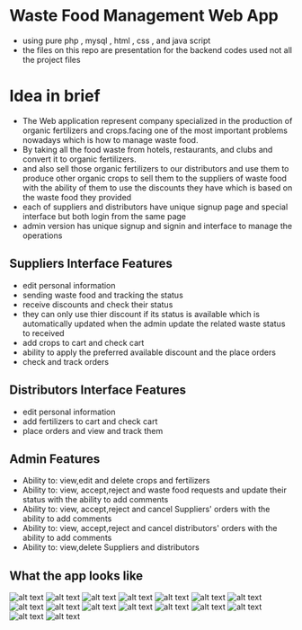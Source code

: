 # Waste Food Management Web App
- using pure php , mysql , html , css , and java script
- the files on this repo are presentation for the backend codes used not all the project files 

# Idea in brief 

- The Web application represent company specialized in the production of organic fertilizers and crops.facing one of the most important problems nowadays which is how to manage waste food.
- By taking all the food waste from hotels, restaurants, and clubs  and convert it to organic fertilizers.
- and also sell those organic fertilizers to our distributors and use them to produce other organic crops to sell them to the suppliers of waste food with the ability of them to use the discounts they have which is based on the waste food they provided 
- each of suppliers and distributors have unique signup page and special interface but both login from the same page
- admin version has unique signup and signin and interface to manage the operations


## Suppliers Interface Features

- edit personal information
- sending waste food and tracking the status
- receive discounts and check their status
- they can only use thier discount if its status is available which is automatically updated when the admin update the related waste status to received
- add crops to cart and check cart
- ability to apply the preferred available discount and the place orders
- check and track orders


## Distributors Interface Features

- edit personal information
- add fertilizers to cart and check cart
- place orders and view and track them 


## Admin Features

- Ability to: view,edit and delete crops and fertilizers
- Ability to: view, accept,reject and waste food requests and update their status with the ability to add comments
- Ability to: view, accept,reject and cancel Suppliers' orders with the ability to add comments
- Ability to: view, accept,reject and cancel distributors' orders with the ability to add comments
- Ability to: view,delete Suppliers and distributors

## What the app looks like 

![alt text](https://github.com/ahmedhesham99/Graduation-Project/blob/main/sample%20of%20system%20Screen%20Shots/home.jpg)
![alt text](https://github.com/ahmedhesham99/Graduation-Project/blob/main/sample%20of%20system%20Screen%20Shots/supp_signup.jpg)
![alt text](https://github.com/ahmedhesham99/Graduation-Project/blob/main/sample%20of%20system%20Screen%20Shots/crops.jpg)
![alt text](https://github.com/ahmedhesham99/Graduation-Project/blob/main/sample%20of%20system%20Screen%20Shots/supplier%20profile.jpg)
![alt text](https://github.com/ahmedhesham99/Graduation-Project/blob/main/sample%20of%20system%20Screen%20Shots/sending%20waste%20food.jpg)
![alt text](https://github.com/ahmedhesham99/Graduation-Project/blob/main/sample%20of%20system%20Screen%20Shots/discounts.jpg)
![alt text](https://github.com/ahmedhesham99/Graduation-Project/blob/main/sample%20of%20system%20Screen%20Shots/cart.jpg)
![alt text](https://github.com/ahmedhesham99/Graduation-Project/blob/main/sample%20of%20system%20Screen%20Shots/checkorders.jpg)
![alt text](https://github.com/ahmedhesham99/Graduation-Project/blob/main/sample%20of%20system%20Screen%20Shots/distributors%20interface.jpg)
![alt text](https://github.com/ahmedhesham99/Graduation-Project/blob/main/sample%20of%20system%20Screen%20Shots/fertilizers%20inspect.jpg)
![alt text](https://github.com/ahmedhesham99/Graduation-Project/blob/main/sample%20of%20system%20Screen%20Shots/admin's%20login.jpg)
![alt text](https://github.com/ahmedhesham99/Graduation-Project/blob/main/sample%20of%20system%20Screen%20Shots/admin's%20Interface.jpg)
![alt text](https://github.com/ahmedhesham99/Graduation-Project/blob/main/sample%20of%20system%20Screen%20Shots/crops%20management.jpg)
![alt text](https://github.com/ahmedhesham99/Graduation-Project/blob/main/sample%20of%20system%20Screen%20Shots/suppliers'%20orders.jpg)
![alt text](https://github.com/ahmedhesham99/Graduation-Project/blob/main/sample%20of%20system%20Screen%20Shots/suppliers'%20details.jpg)
![alt text](https://github.com/ahmedhesham99/Graduation-Project/blob/main/sample%20of%20system%20Screen%20Shots/suppliers'%20orders%20update.jpg)





